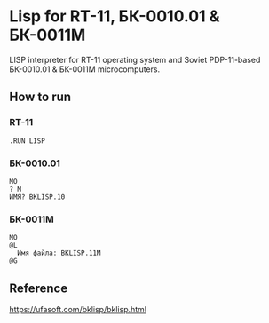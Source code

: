 # Lisp for RT-11, БК-0010.01 & БК-0011М
LISP interpreter for RT-11 operating system and Soviet PDP-11-based БК-0010.01 & БК-0011М microcomputers.

## How to run

### RT-11
```
.RUN LISP
```

### БК-0010.01
```
MO
? M
ИМЯ? BKLISP.10
```

### БК-0011М
```
MO
@L
  Имя файла: BKLISP.11M
@G
```


## Reference
https://ufasoft.com/bklisp/bklisp.html